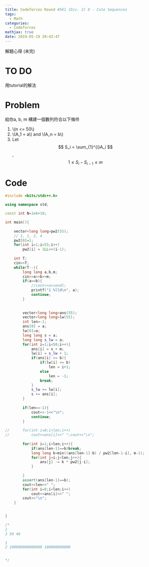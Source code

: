 ```yaml
---
title: Codeforces Round #561 (Div. 2) D - Cute Sequences
tags:
  - Math
categories:
  - Codeforces
mathjax: true
date: 2019-05-19 20:43:47
---
```


解題心得 (未完)
<!--more-->


# TO DO
用tutorial的解法

# Problem
給你a, b, m
構建一個數列符合以下條件


1. \\(n <= 50\\)
2. \\(A_1 = a\\) and \\(A_n = b\\)
3. Let
$$
S_i = \sum_{1}^{i}A_i
$$
, $$ 1 \leq S_i - S_{i-1} \leq m $$


# Code
```cpp
#include <bits/stdc++.h>

using namespace std;

const int N=1e6+10;

int main(){
	
	vector<long long>pw2(55);
	// 1, 1, 2, 4
	pw2[0]=1;
	for(int i=1;i<55;i++)
		pw2[i] = 1LL<<(i-1);
	
	int T;
	cin>>T;
	while(T--){
		long long a,b,m;
		cin>>a>>b>>m;
		if(a==b){
			//cout<<a<<endl;
			printf("1 %lld\n", a);
			continue;
		}
		
		
		vector<long long>ans(55);
		vector<long long>lw(55);
		int len=-1;
		ans[0] = a;
		lw[0]=a;
		long long s = a;
		long long s_lw = a;
		for(int i=1;i<50;i++){
			ans[i] = s + m;
			lw[i] = s_lw + 1;
			if(ans[i] >= b){
				if(lw[i] <= b)
					len = i+1;
				else
					len = -1;
				break;
			}
			s_lw += lw[i];
			s += ans[i];
		}
		
		if(len==-1){
			cout<<-1<<"\n";
			continue;
		}
		
//		for(int i=0;i<len;i++)
//			cout<<ans[i]<<" ";cout<<"\n";
		
		for(int i=1;i<len;i++){
			if(ans[len-1]==b)break;
			long long k=min((ans[len-1]-b) / pw2[len-1-i], m-1);
			for(int j=i;j<len;j++){
				ans[j] -= k * pw2[j-i];
			}
			
		}
		assert(ans[len-1]==b);
		cout<<len<<" ";
		for(int i=0;i<len;i++)
			cout<<ans[i]<<" ";
		cout<<"\n";
	}

	
}

/*
1
3 50 46

1
2 100000000000000 100000000000


*/
```